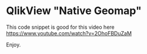 # QlikView "Native Geomap"

This code snippet is good for this video here https://www.youtube.com/watch?v=2OhoFBDuZaM

Enjoy.

